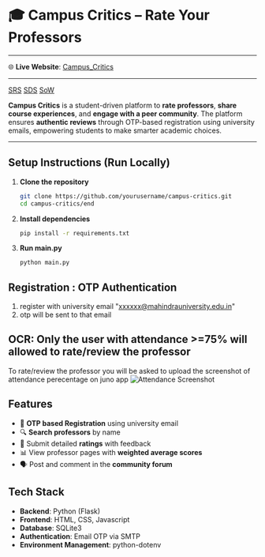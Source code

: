 # 🎓 Campus Critics – Rate Your Professors


---
🌐 **Live Website**: [Campus_Critics](https://campus-critics-website.onrender.com)

---

[SRS](https://github.com/BHUVANA535/campus_critics_website/blob/main/Team13_SRS%20Document.pdf)
[SDS](https://github.com/BHUVANA535/campus_critics_website/blob/main/Project%20Software%20Design%20Specification.pdf)
[SoW](https://github.com/BHUVANA535/campus_critics_website/blob/main/Statement%20of%20Work%20(SOW)_CampusCritics.pdf)



**Campus Critics** is a student-driven platform to **rate professors**, **share course experiences**, and **engage with a peer community**. The platform ensures **authentic reviews** through OTP-based registration using university emails, empowering students to make smarter academic choices.

---


## Setup Instructions (Run Locally)

1. **Clone the repository**
   ```bash
   git clone https://github.com/yourusername/campus-critics.git
   cd campus-critics/end

2. **Install dependencies**

   ```bash
   pip install -r requirements.txt

3. **Run main.py**
      ```bash
      python main.py

## Registration : OTP Authentication

1. register with university email "xxxxxx@mahindrauniversity.edu.in"
2. otp will be sent to that email

## OCR: Only the user with attendance >=75% will allowed to rate/review the professor

To rate/review the professor you will be asked to upload the screenshot of attendance perecentage on juno app
![Attendance Screenshot](Sample_attendance.jpg)


##  Features

- 🔐 **OTP based Registration** using university email 
- 🔍 **Search professors** by name
- 🌟 Submit detailed **ratings** with feedback
- 📊 View professor pages with **weighted average scores**
- 🗣️ Post and comment in the **community forum** 

## Tech Stack

- **Backend**: Python (Flask)  
- **Frontend**: HTML, CSS, Javascript 
- **Database**: SQLite3
- **Authentication**: Email OTP via SMTP  
- **Environment Management**: python-dotenv  
